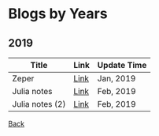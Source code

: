 # Blogs by Years

## 2019

Title | Link | Update Time
------|------|------
Zeper | [Link](./paperlist.html) | Jan, 2019
Julia notes | [Link](./julia_notes.html) | Feb, 2019
Julia notes (2)| [Link](./julia_notes_2.html) | Feb, 2019


[Back](../index.html)

